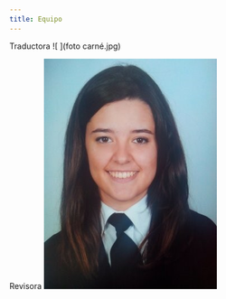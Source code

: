 ```yaml
---
title: Equipo
---
```


                                                                                                    
Traductora
 ![ ](foto carné.jpg)                                    
 


<style>
 .content .container img {
    width: 10em;
    float: left;
    margin-right: 1em;
 }
</style>





  Revisora
![ ](virginia.jpg)   


<style>
 .content .container img {
    width: 10em;
    float: left;
    margin-right: 1em;
 }
</style>

